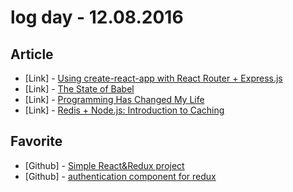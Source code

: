 # log day - 12.08.2016

## Article

- \[Link\] - [Using create-react-app with React Router + Express.js](https://medium.com/@patriciolpezjuri/using-create-react-app-with-react-router-express-js-8fa658bf892d#.qglt8uf7t)
- \[Link\] - [The State of Babel](https://babeljs.io/blog/2016/12/07/the-state-of-babel)
- \[Link\] - [Programming Has Changed My Life](http://blog.professorbeekums.com/2016/11/programming-has-changed-my-life.html)
- \[Link\] - [Redis + Node.js: Introduction to Caching](https://community.risingstack.com/redis-node-js-introduction-to-caching/)


## Favorite

- \[Github\] - [Simple React&Redux project](https://github.com/varya/react-redux-project)
- \[Github\] - [authentication component for redux](https://github.com/Jackong/redux-authentication)

